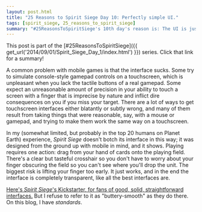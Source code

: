 ```yaml
---
layout: post.html
title: "25 Reasons to Spirit Siege Day 10: Perfectly simple UI."
tags: [spirit_siege, 25_reasons_to_spirit_siege]
summary: "#25ReasonsToSpiritSiege's 10th day's reason is: The UI is just right for a mobile game."
---
```


This post is part of the [#25ReasonsToSpiritSiege]({{ get_url('2014/09/01/Spirit_Siege_Day_1/index.html') }}) series. Click that link for a summary!

A common problem with mobile games is that the interface sucks. Some try to simulate console-style gamepad controls on a touchscreen, which is unpleasant when you lack the tactile buttons of a real gamepad. Some expect an unreasonable amount of precision in your ability to touch a screen with a finger that is imprecise by nature and inflict dire consequences on you if you miss your target. There are a lot of ways to get touchscreen interfaces either blatantly or subtly wrong, and many of them result from taking things that were reasonable, say, with a mouse or gamepad, and trying to make them work the same way on a touchscreen.

In my (somewhat limited, but probably in the top 20 humans on Planet Earth) experience, _Spirit Siege_ doesn't botch its interface in this way; it was designed from the ground up with mobile in mind, and it shows. Playing requires one action: drag from your hand of cards onto the playing field. There's a clear but tasteful crosshair so you don't have to worry about your finger obscuring the field so you can't see where you'll drop the unit. The biggest risk is lifting your finger too early. It just works, and in the end the interface is completely transparent, like all the best interfaces are.

[Here's _Spirit Siege_'s Kickstarter, for fans of good, solid, straightforward interfaces.](https://www.kickstarter.com/projects/1796662059/spirit-siege-your-five-minute-strategy-game-fix) But I refuse to refer to it as "buttery-smooth" as they do there. On this blog, I have _standards_.